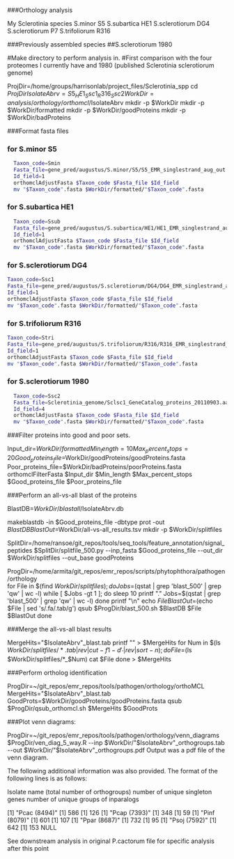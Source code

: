 ###Orthology analysis

My Sclerotinia species
S.minor S5
S.subartica HE1
S.sclerotiorum DG4
S.sclerotiorum P7
S.trifoliorum R316

###Previously assembled species
##S.sclerotiorum 1980

#Make directory to perform analysis in.
#First comparison with the four proteomes I currently have and 1980 (published Sclerotinia sclerotiorum genome) 

  ProjDir=/home/groups/harrisonlab/project_files/Sclerotinia_spp
  cd $ProjDir
  IsolateAbrv=S5_HE1_Ssc1_R316_Ssc2
  WorkDir=analysis/orthology/orthomcl/$IsolateAbrv
  mkdir -p $WorkDir
  mkdir -p $WorkDir/formatted
  mkdir -p $WorkDir/goodProteins
  mkdir -p $WorkDir/badProteins  
  
  
###Format fasta files

### for S.minor S5
```bash
  Taxon_code=Smin
  Fasta_file=gene_pred/augustus/S.minor/S5/S5_EMR_singlestrand_aug_out.aa
  Id_field=1
  orthomclAdjustFasta $Taxon_code $Fasta_file $Id_field
  mv "$Taxon_code".fasta $WorkDir/formatted/"$Taxon_code".fasta
```

### for S.subartica HE1
```bash
  Taxon_code=Ssub
  Fasta_file=gene_pred/augustus/S.subartica/HE1/HE1_EMR_singlestrand_aug_out.aa
  Id_field=1
  orthomclAdjustFasta $Taxon_code $Fasta_file $Id_field
  mv "$Taxon_code".fasta $WorkDir/formatted/"$Taxon_code".fasta
```

### for S.sclerotiorum DG4

```bash
Taxon_code=Ssc1
Fasta_file=gene_pred/augustus/S.sclerotiorum/DG4/DG4_EMR_singlestrand_aug_out.aa
Id_field=1
orthomclAdjustFasta $Taxon_code $Fasta_file $Id_field
mv "$Taxon_code".fasta $WorkDir/formatted/"$Taxon_code".fasta
```
### for S.trifoliorum R316

```bash
Taxon_code=Stri
Fasta_file=gene_pred/augustus/S.trifoliorum/R316/R316_EMR_singlestrand_aug_out.aa
Id_field=1
orthomclAdjustFasta $Taxon_code $Fasta_file $Id_field
mv "$Taxon_code".fasta $WorkDir/formatted/"$Taxon_code".fasta
```

### for S.sclerotiorum 1980

```bash
  Taxon_code=Ssc2
  Fasta_file=Sclerotinia_genome/Sclsc1_GeneCatalog_proteins_20110903.aa.fasta
  Id_field=4
  orthomclAdjustFasta $Taxon_code $Fasta_file $Id_field
  mv "$Taxon_code".fasta $WorkDir/formatted/"$Taxon_code".fasta
```  

###Filter proteins into good and poor sets.

  Input_dir=$WorkDir/formatted
  Min_length=10
  Max_percent_stops=20
  Good_proteins_file=$WorkDir/goodProteins/goodProteins.fasta
  Poor_proteins_file=$WorkDir/badProteins/poorProteins.fasta
  orthomclFilterFasta $Input_dir $Min_length $Max_percent_stops $Good_proteins_file $Poor_proteins_file


###Perform an all-vs-all blast of the proteins

  BlastDB=$WorkDir/blastall/$IsolateAbrv.db

  makeblastdb -in $Good_proteins_file -dbtype prot -out $BlastDB
  BlastOut=$WorkDir/all-vs-all_results.tsv
  mkdir -p $WorkDir/splitfiles

  SplitDir=/home/ransoe/git_repos/tools/seq_tools/feature_annotation/signal_peptides
  $SplitDir/splitfile_500.py --inp_fasta $Good_proteins_file --out_dir $WorkDir/splitfiles --out_base goodProteins

  ProgDir=/home/armita/git_repos/emr_repos/scripts/phytophthora/pathogen/orthology  
  for File in $(find $WorkDir/splitfiles); do
    Jobs=$(qstat | grep 'blast_500' | grep 'qw' | wc -l)
    while [ $Jobs -gt 1 ]; do
      sleep 10
      printf "."
      Jobs=$(qstat | grep 'blast_500' | grep 'qw' | wc -l)
    done
    printf "\n"
    echo $File
    BlastOut=$(echo $File | sed 's/.fa/.tab/g')
    qsub $ProgDir/blast_500.sh $BlastDB $File $BlastOut
  done
 
###Merge the all-vs-all blast results

  MergeHits="$IsolateAbrv"_blast.tab
  printf "" > $MergeHits
  for Num in $(ls $WorkDir/splitfiles/*.tab | rev | cut -f1 -d '_' | rev | sort -n); do
    File=$(ls $WorkDir/splitfiles/*_$Num)
    cat $File
  done > $MergeHits

###Perform ortholog identification

  ProgDir=~/git_repos/emr_repos/tools/pathogen/orthology/orthoMCL
  MergeHits="$IsolateAbrv"_blast.tab
  GoodProts=$WorkDir/goodProteins/goodProteins.fasta
  qsub $ProgDir/qsub_orthomcl.sh $MergeHits $GoodProts

###Plot venn diagrams:

  ProgDir=~/git_repos/emr_repos/tools/pathogen/orthology/venn_diagrams
  $ProgDir/ven_diag_5_way.R --inp $WorkDir/"$IsolateAbrv"_orthogroups.tab --out $WorkDir/"$IsolateAbrv"_orthogroups.pdf
Output was a pdf file of the venn diagram.

The following additional information was also provided. The format of the following lines is as follows:

Isolate name (total number of orthogroups) number of unique singleton genes number of unique groups of inparalogs

  [1] "Pcac (8494)"
  [1] 586
  [1] 126
  [1] "Pcap (7393)"
  [1] 348
  [1] 59
  [1] "Pinf (8079)"
  [1] 601
  [1] 107
  [1] "Ppar (8687)"
  [1] 732
  [1] 95
  [1] "Psoj (7592)"
  [1] 642
  [1] 153
  NULL


See downstream analysis in original P.cactorum file for specific analysis after this point
